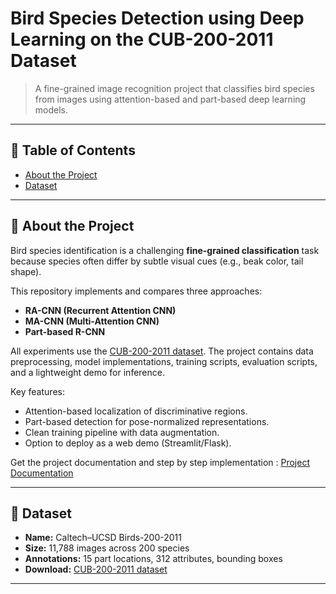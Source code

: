 # Bird Species Detection using Deep Learning on the CUB-200-2011 Dataset

> A fine-grained image recognition project that classifies bird species from images using attention-based and part-based deep learning models.

---

## 📌 Table of Contents
- [About the Project](#about-the-project)
- [Dataset](#dataset)

---

## 📖 About the Project
Bird species identification is a challenging **fine-grained classification** task because species often differ by subtle visual cues (e.g., beak color, tail shape).

This repository implements and compares three approaches:
- **RA-CNN (Recurrent Attention CNN)**  
- **MA-CNN (Multi-Attention CNN)**  
- **Part-based R-CNN**

All experiments use the [CUB-200-2011 dataset](https://www.kaggle.com/datasets/wenewone/cub2002011). The project contains data preprocessing, model implementations, training scripts, evaluation scripts, and a lightweight demo for inference.

Key features:
- Attention-based localization of discriminative regions.
- Part-based detection for pose-normalized representations.
- Clean training pipeline with data augmentation.
- Option to deploy as a web demo (Streamlit/Flask).

Get the project documentation and step by step implementation : [Project Documentation](https://colab.research.google.com/drive/1Ff72-yVkSh6Bnm-HwVrTf9IDdOpcvWBd?usp=sharing)

---

## 📂 Dataset
- **Name:** Caltech–UCSD Birds-200-2011  
- **Size:** 11,788 images across 200 species  
- **Annotations:** 15 part locations, 312 attributes, bounding boxes  
- **Download:** [CUB-200-2011 dataset](https://www.kaggle.com/datasets/wenewone/cub2002011)

---
